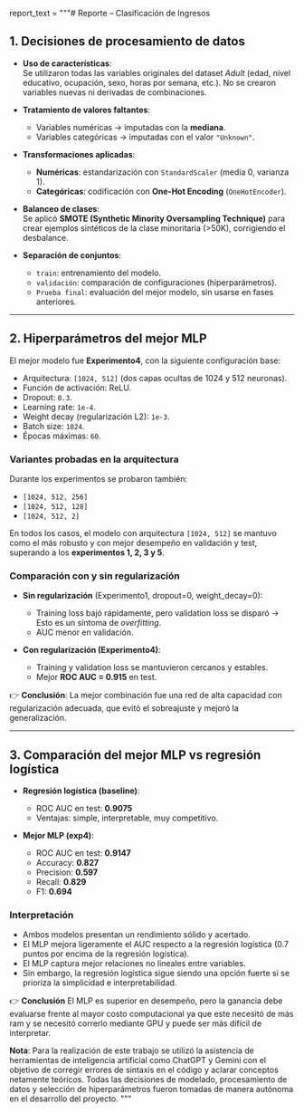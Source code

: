 report_text = """# Reporte – Clasificación de Ingresos

## 1. Decisiones de procesamiento de datos

- **Uso de características**:  
  Se utilizaron todas las variables originales del dataset *Adult* (edad, nivel educativo, ocupación, sexo, horas por semana, etc.). No se crearon variables nuevas ni derivadas de combinaciones.

- **Tratamiento de valores faltantes**:  
  - Variables numéricas → imputadas con la **mediana**.  
  - Variables categóricas → imputadas con el valor `"Unknown"`.  

- **Transformaciones aplicadas**:  
  - **Numéricas**: estandarización con `StandardScaler` (media 0, varianza 1).  
  - **Categóricas**: codificación con **One-Hot Encoding** (`OneHotEncoder`).  

- **Balanceo de clases**:  
  Se aplicó **SMOTE (Synthetic Minority Oversampling Technique)** para crear ejemplos sintéticos de la clase minoritaria (>50K), corrigiendo el desbalance.

- **Separación de conjuntos**:  
  - `train`: entrenamiento del modelo.  
  - `validación`: comparación de configuraciones (hiperparámetros).  
  - `Prueba final`: evaluación del mejor modelo, sin usarse en fases anteriores.

---

## 2. Hiperparámetros del mejor MLP

El mejor modelo fue **Experimento4**, con la siguiente configuración base:

- Arquitectura: `[1024, 512]` (dos capas ocultas de 1024 y 512 neuronas).  
- Función de activación: ReLU.  
- Dropout: `0.3`.  
- Learning rate: `1e-4`.  
- Weight decay (regularización L2): `1e-3`.  
- Batch size: `1024`.  
- Épocas máximas: `60`.  

### Variantes probadas en la arquitectura
Durante los experimentos se probaron también:
- `[1024, 512, 256]`  
- `[1024, 512, 128]`  
- `[1024, 512, 2]`  

En todos los casos, el modelo con arquitectura `[1024, 512]` se mantuvo como el más robusto y con mejor desempeño en validación y test, superando a los **experimentos 1, 2, 3 y 5**.

### Comparación con y sin regularización
- **Sin regularización** (Experimento1, dropout=0, weight_decay=0):  
  - Training loss bajó rápidamente, pero validation loss se disparó → Esto es un síntoma de *overfitting*.  
  - AUC menor en validación.  

- **Con regularización (Experimento4)**:  
  - Training y validation loss se mantuvieron cercanos y estables.  
  - Mejor **ROC AUC = 0.915** en test.  

👉 **Conclusión**: La mejor combinación fue una red de alta capacidad con regularización adecuada, que evitó el sobreajuste y mejoró la generalización.

---

## 3. Comparación del mejor MLP vs regresión logística

- **Regresión logística (baseline)**:  
  - ROC AUC en test: **0.9075**  
  - Ventajas: simple, interpretable, muy competitivo.

- **Mejor MLP (exp4)**:  
  - ROC AUC en test: **0.9147**  
  - Accuracy: **0.827**  
  - Precision: **0.597**  
  - Recall: **0.829**  
  - F1: **0.694**  

### Interpretación
- Ambos modelos presentan un rendimiento sólido y acertado.  
- El MLP mejora ligeramente el AUC respecto a la regresión logística (0.7 puntos por encima de la regresión logística).  
- El MLP captura mejor relaciones no lineales entre variables.  
- Sin embargo, la regresión logística sigue siendo una opción fuerte si se prioriza la simplicidad e interpretabilidad.

👉 **Conclusión** 
El MLP es superior en desempeño, pero la ganancia debe evaluarse frente al mayor costo computacional ya que este necesitó de más ram y se necesitó correrlo mediante GPU y puede ser más difícil de interpretar.

**Nota**: Para la realización de este trabajo se utilizó la asistencia de herramientas de inteligencia artificial como ChatGPT y Gemini con el objetivo de corregir errores de sintaxis en el código y aclarar conceptos netamente teóricos. Todas las decisiones de modelado, procesamiento de datos y selección de hiperparámetros fueron tomadas de manera autónoma en el desarrollo del proyecto.
"""

